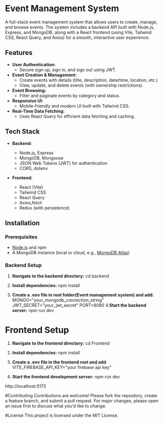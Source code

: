 # Event Management System

A full-stack event management system that allows users to create, manage, and browse events. The system includes a backend API built with Node.js, Express, and MongoDB, along with a React frontend (using Vite, Tailwind CSS, React Query, and Axios) for a smooth, interactive user experience.

## Features

- **User Authentication:**
  - Secure sign up, sign in, and sign out using JWT.
- **Event Creation & Management:**
  - Create events with details (title, description, date/time, location, etc.)
  - View, update, and delete events (with ownership restrictions).
- **Event Browsing:**
  - Filter and paginate events by category and status.
- **Responsive UI:**
  - Mobile-friendly and modern UI built with Tailwind CSS.
- **Real-Time Data Fetching:**
  - Uses React Query for efficient data fetching and caching.

## Tech Stack

- **Backend:**

  - Node.js, Express
  - MongoDB, Mongoose
  - JSON Web Tokens (JWT) for authentication
  - CORS, dotenv

- **Frontend:**
  - React (Vite)
  - Tailwind CSS
  - React Query
  - Axios,fetch
  - Redux (with persistence)

## Installation

### Prerequisites

- [Node.js](https://nodejs.org/) and npm
- A MongoDB instance (local or cloud, e.g., [MongoDB Atlas](https://www.mongodb.com/cloud/atlas))

### Backend Setup

1. **Navigate to the backend directory:**
   cd backend

2. **Install dependencies:**
   npm install

3. **Create a .env file in root folder(Event management system) and add:**
   MONGO="your_mongodb_connection_string"
   JWT_SECRET="your_jwt_secret"
   PORT=8080
4.**Start the backend server:**
    npm run dev

# Frontend Setup
1. **Navigate to the frontend directory:**
    cd Frontend

2. **Install dependencies:**
    npm install

3. **Create a .env file in the frontend root and add**
    VITE_FIREBASE_API_KEY="your firebase api key"

4. **Start the frontend development server:**
    npm run dev

http://localhost:5173

#Contributing
Contributions are welcome! Please fork the repository, create a feature branch, and submit a pull request. For major changes, please open an issue first to discuss what you'd like to change.

#License
This project is licensed under the MIT License.

